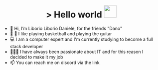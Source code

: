 <h1 align="center">
    > Hello world 
    <img src="https://media.giphy.com/media/mGcNjsfWAjY5AEZNw6/giphy.gif" width=40 /> 
</h1>


- 👋 Hi, I’m Liborio Liborio Daniele, for the friends "Dano" 
- 🏀 🎸 I like playing basketball and playing the guitar 
- 💻 I am a computer expert and I'm currently studying to become a full stack developer 
- 🧑🏻‍💻 I have always been passionate about IT and for this reason I decided to make it my job
- 📫 You can reach me on discord via the link

<!---
danofra/danofra is a ✨ special ✨ repository because its `README.md` (this file) appears on your GitHub profile.
You can click the Preview link to take a look at your changes.
--->

